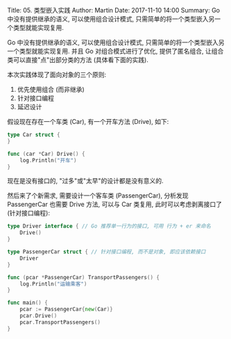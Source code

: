Title: 05. 类型嵌入实践
Author: Martin
Date: 2017-11-10 14:00
Summary: Go 中没有提供继承的语义, 可以使用组合设计模式, 只需简单的将一个类型嵌入另一个类型就能实现复用.

Go 中没有提供继承的语义, 可以使用组合设计模式, 只需简单的将一个类型嵌入另一个类型就能实现复用. 并且 Go 对组合模式进行了优化, 提供了匿名组合, 让组合类可以直接"点"出部分类的方法 (具体看下面的实践).

本次实践体现了面向对象的三个原则: 

1. 优先使用组合 (而非继承)
2. 针对接口编程
3. 延迟设计

假设现在存在一个车类 (Car), 有一个开车方法 (Drive), 如下:

```go
type Car struct {
}

func (car *Car) Drive() {
	log.Println("开车")
}
```

现在是没有接口的, "过多"或"太早"的设计都是没有意义的.

然后来了个新需求, 需要设计一个客车类 (PassengerCar), 分析发现 PassengerCar 也需要 Drive 方法, 可以与 Car 类复用, 此时可以考虑剥离接口了 (针对接口编程):

```go
type Driver interface { // Go 推荐单一行为的接口, 可用 行为 + er 来命名
	Drive()
}

type PassengerCar struct { // 针对接口编程, 而不是对象, 即应该依赖接口
	Driver
}

func (pcar *PassengerCar) TransportPassengers() {
	log.Println("运输乘客")
}

func main() {
	pcar := PassengerCar{new(Car)}
	pcar.Drive()
	pcar.TransportPassengers()
}
```